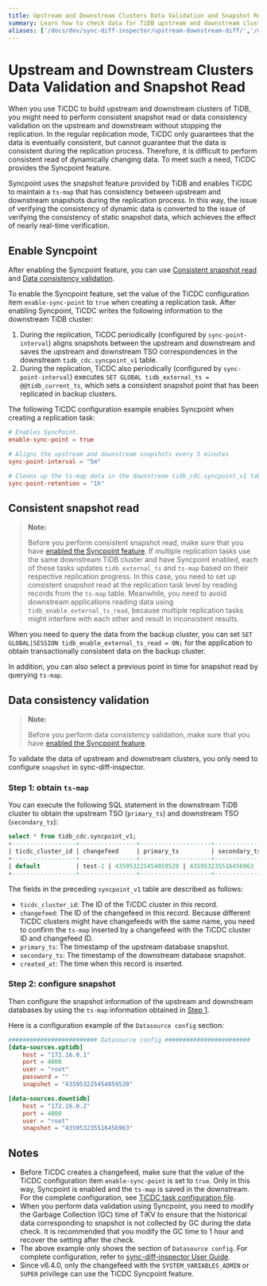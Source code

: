 ```yaml
---
title: Upstream and Downstream Clusters Data Validation and Snapshot Read
summary: Learn how to check data for TiDB upstream and downstream clusters.
aliases: ['/docs/dev/sync-diff-inspector/upstream-downstream-diff/','/docs/dev/reference/tools/sync-diff-inspector/tidb-diff/', '/tidb/dev/upstream-downstream-diff']
---
```


# Upstream and Downstream Clusters Data Validation and Snapshot Read

When you use TiCDC to build upstream and downstream clusters of TiDB, you might need to perform consistent snapshot read or data consistency validation on the upstream and downstream without stopping the replication. In the regular replication mode, TiCDC only guarantees that the data is eventually consistent, but cannot guarantee that the data is consistent during the replication process. Therefore, it is difficult to perform consistent read of dynamically changing data. To meet such a need, TiCDC provides the Syncpoint feature.

Syncpoint uses the snapshot feature provided by TiDB and enables TiCDC to maintain a `ts-map` that has consistency between upstream and downstream snapshots during the replication process. In this way, the issue of verifying the consistency of dynamic data is converted to the issue of verifying the consistency of static snapshot data, which achieves the effect of nearly real-time verification.

## Enable Syncpoint

After enabling the Syncpoint feature, you can use [Consistent snapshot read](#consistent-snapshot-read) and [Data consistency validation](#data-consistency-validation).

To enable the Syncpoint feature, set the value of the TiCDC configuration item `enable-sync-point` to `true` when creating a replication task. After enabling Syncpoint, TiCDC writes the following information to the downstream TiDB cluster:

1. During the replication, TiCDC periodically (configured by `sync-point-interval`) aligns snapshots between the upstream and downstream and saves the upstream and downstream TSO correspondences in the downstream `tidb_cdc.syncpoint_v1` table.
2. During the replication, TiCDC also periodically (configured by `sync-point-interval`) executes `SET GLOBAL tidb_external_ts = @@tidb_current_ts`, which sets a consistent snapshot point that has been replicated in backup clusters.

The following TiCDC configuration example enables Syncpoint when creating a replication task:

```toml
# Enables SyncPoint.
enable-sync-point = true

# Aligns the upstream and downstream snapshots every 5 minutes
sync-point-interval = "5m"

# Cleans up the ts-map data in the downstream tidb_cdc.syncpoint_v1 table every hour
sync-point-retention = "1h"
```

## Consistent snapshot read

> **Note:**
>
> Before you perform consistent snapshot read, make sure that you have [enabled the Syncpoint feature](#enable-syncpoint). If multiple replication tasks use the same downstream TiDB cluster and have Syncpoint enabled, each of these tasks updates `tidb_external_ts` and `ts-map` based on their respective replication progress. In this case, you need to set up consistent snapshot read at the replication task level by reading records from the `ts-map` table. Meanwhile, you need to avoid downstream applications reading data using `tidb_enable_external_ts_read`, because multiple replication tasks might interfere with each other and result in inconsistent results.

When you need to query the data from the backup cluster, you can set `SET GLOBAL|SESSION tidb_enable_external_ts_read = ON;` for the application to obtain transactionally consistent data on the backup cluster.

In addition, you can also select a previous point in time for snapshot read by querying `ts-map`.

## Data consistency validation

> **Note:**
>
> Before you perform data consistency validation, make sure that you have [enabled the Syncpoint feature](#enable-syncpoint).

To validate the data of upstream and downstream clusters, you only need to configure `snapshot` in sync-diff-inspector.

### Step 1: obtain `ts-map`

You can execute the following SQL statement in the downstream TiDB cluster to obtain the upstream TSO (`primary_ts`) and downstream TSO (`secondary_ts`):

```sql
select * from tidb_cdc.syncpoint_v1;
+------------------+----------------+--------------------+--------------------+---------------------+
| ticdc_cluster_id | changefeed     | primary_ts         | secondary_ts       | created_at          |
+------------------+----------------+--------------------+--------------------+---------------------+
| default          | test-2 | 435953225454059520 | 435953235516456963 | 2022-09-13 08:40:15 |
+------------------+----------------+--------------------+--------------------+---------------------+
```

The fields in the preceding `syncpoint_v1` table are described as follows:

- `ticdc_cluster_id`: The ID of the TiCDC cluster in this record.
- `changefeed`: The ID of the changefeed in this record. Because different TiCDC clusters might have changefeeds with the same name, you need to confirm the `ts-map` inserted by a changefeed with the TiCDC cluster ID and changefeed ID.
- `primary_ts`: The timestamp of the upstream database snapshot.
- `secondary_ts`: The timestamp of the downstream database snapshot.
- `created_at`: The time when this record is inserted.

### Step 2: configure snapshot

Then configure the snapshot information of the upstream and downstream databases by using the `ts-map` information obtained in [Step 1](#step-1-obtain-ts-map).

Here is a configuration example of the `Datasource config` section:

```toml
######################### Datasource config ########################
[data-sources.uptidb]
    host = "172.16.0.1"
    port = 4000
    user = "root"
    password = ""
    snapshot = "435953225454059520"

[data-sources.downtidb]
    host = "172.16.0.2"
    port = 4000
    user = "root"
    snapshot = "435953235516456963"
```

## Notes

- Before TiCDC creates a changefeed, make sure that the value of the TiCDC configuration item `enable-sync-point` is set to `true`. Only in this way, Syncpoint is enabled and the `ts-map` is saved in the downstream. For the complete configuration, see [TiCDC task configuration file](/ticdc/ticdc-changefeed-config.md).
- When you perform data validation using Syncpoint, you need to modify the Garbage Collection (GC) time of TiKV to ensure that the historical data corresponding to snapshot is not collected by GC during the data check. It is recommended that you modify the GC time to 1 hour and recover the setting after the check.
- The above example only shows the section of `Datasource config`. For complete configuration, refer to [sync-diff-inspector User Guide](/sync-diff-inspector/sync-diff-inspector-overview.md).
- Since v6.4.0, only the changefeed with the `SYSTEM_VARIABLES_ADMIN` or `SUPER` privilege can use the TiCDC Syncpoint feature.
